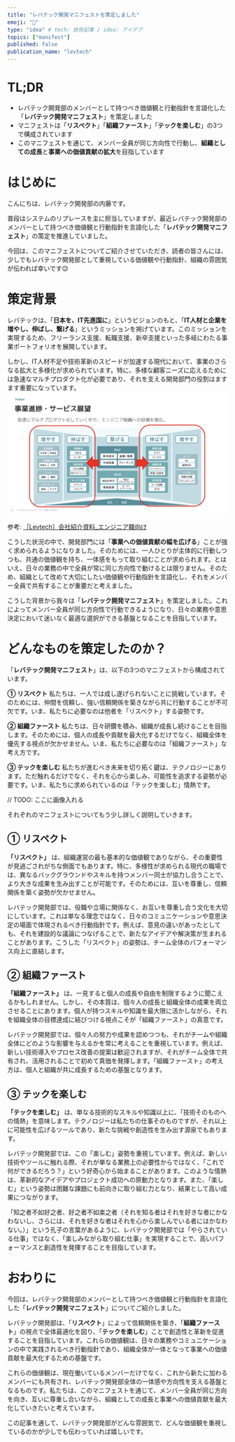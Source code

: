 ```yaml
---
title: "レバテック開発マニフェストを策定しました"
emoji: "🧭"
type: "idea" # tech: 技術記事 / idea: アイデア
topics: ["manifest"]
published: false
publication_name: "levtech"
---
```


# TL;DR
- レバテック開発部のメンバーとして持つべき価値観と行動指針を言語化した「**レバテック開発マニフェスト**」を策定しました
- マニフェストは「**リスペクト**」「**組織ファースト**」「**テックを楽しむ**」の3つで構成されています
- このマニフェストを通じて、メンバー全員が同じ方向性で行動し、**組織としての成長**と**事業への価値貢献の拡大**を目指しています

# はじめに

こんにちは、レバテック開発部の内藤です。

普段はシステムのリプレースを主に担当していますが、最近レバテック開発部のメンバーとして持つべき価値観と行動指針を言語化した「**レバテック開発マニフェスト**」の策定を推進していました。

今回は、このマニフェストについてご紹介させていただき、読者の皆さんには、少しでもレバテック開発部として重視している価値観や行動指針、組織の雰囲気が伝われば幸いです😌

# 策定背景

レバテックは、「**日本を、IT先進国に**」というビジョンのもと、「**IT人材と企業を増やし、伸ばし、繋げる**」というミッションを掲げています。このミッションを実現するため、フリーランス支援、転職支援、新卒支援といった多岐にわたる事業ポートフォリオを展開しています。

しかし、IT人材不足や技術革新のスピードが加速する現代において、事業のさらなる拡大と多様化が求められています。特に、多様な顧客ニーズに応えるためには急速なマルチプロダクト化が必要であり、それを支える開発部門の役割はますます重要になっています。
![事業進捗・サービス展望](/images/levtech_developer_manifest/multi_producti.png)

参考: [［Levtech］会社紹介資料_エンジニア職向け](https://speakerdeck.com/leverages_engineer/levtech-hui-she-shao-jie-zi-liao-enziniazhi-xiang-ke?slide=20)

こうした状況の中で、開発部門には「**事業への価値貢献の幅を広げる**」ことが強く求められるようになりました。そのためには、一人ひとりが主体的に行動しつつも、共通の価値観を持ち、一体感をもって取り組むことが求められます。とはいえ、日々の業務の中で全員が常に同じ方向性で動けるとは限りません。そのため、組織として改めて大切にしたい価値観や行動指針を言語化し、それをメンバー全員で共有することが重要だと考えました。

こうした背景から我々は「**レバテック開発マニフェスト**」を策定しました。これによってメンバー全員が同じ方向性で行動できるようになり、日々の業務や意思決定において迷いなく最適な選択ができる基盤となることを目指しています。

# どんなものを策定したのか？

「**レバテック開発マニフェスト**」は、以下の3つのマニフェストから構成されています。

**① リスペクト**
私たちは、一人では成し遂げられないことに挑戦しています。そのためには、仲間を信頼し、強い信頼関係を築きながら共に行動することが不可欠です。いま、私たちに必要なのは他者を「リスペクト」する姿勢です。

**② 組織ファースト**
私たちは、日々研鑽を積み、組織が成長し続けることを目指します。そのためには、個人の成長や貢献を最大化するだけでなく、組織全体を優先する視点が欠かせません。いま、私たちに必要なのは「組織ファースト」な考え方です。

**③ テックを楽しむ**
私たちが進むべき未来を切り拓く鍵は、テクノロジーにあります。ただ触れるだけでなく、それを心から楽しみ、可能性を追求する姿勢が必要です。いま、私たちに求められているのは「テックを楽しむ」情熱です。

// TODO: ここに画像入れる

それぞれのマニフェストについてもう少し詳しく説明していきます。

## ① リスペクト

**「リスペクト」** は、組織運営の最も基本的な価値観でありながら、その重要性が見過ごされがちな側面でもあります。特に、多様性が求められる現代の職場では、異なるバックグラウンドやスキルを持つメンバー同士が協力し合うことで、より大きな成果を生み出すことが可能です。そのためには、互いを尊重し、信頼関係を築く姿勢が欠かせません。

レバテック開発部では、役職や立場に関係なく、お互いを尊重し合う文化を大切にしています。これは単なる理念ではなく、日々のコミュニケーションや意思決定の場面で体現されるべき行動指針です。例えば、意見の違いがあったとしても、それを建設的な議論につなげることで、新たなアイデアや解決策が生まれることがあります。こうした「リスペクト」の姿勢は、チーム全体のパフォーマンス向上に直結します。

## ② 組織ファースト

**「組織ファースト」** は、一見すると個人の成長や自由を制限するように聞こえるかもしれません。しかし、その本質は、個々人の成長と組織全体の成果を両立させることにあります。個人が持つスキルや知識を最大限に活かしながら、それを組織全体の目標達成に結びつける視点こそが「組織ファースト」の真意です。

レバテック開発部では、個々人の努力や成果を認めつつも、それがチームや組織全体にどのような影響を与えるかを常に考えることを重視しています。例えば、新しい技術導入やプロセス改善の提案は歓迎されますが、それがチーム全体で共有され、活用されることで初めて真価を発揮します。「組織ファースト」の考え方は、個人と組織が共に成長するための基盤となります。

## ③ テックを楽しむ

**「テックを楽しむ」** は、単なる技術的なスキルや知識以上に、「技術そのものへの情熱」を意味します。テクノロジーは私たちの仕事そのものですが、それ以上に可能性を広げるツールであり、新たな挑戦や創造性を生み出す源泉でもあります。

レバテック開発部では、この「楽しむ」姿勢を重視しています。例えば、新しい技術やツールに触れる際、それが単なる業務上の必要性からではなく、「これで何ができるだろう？」という好奇心から始まることがあります。このような情熱は、革新的なアイデアやプロジェクト成功への原動力となります。また、「楽しむ」という姿勢は困難な課題にも前向きに取り組む力となり、結果として高い成果につながります。

「知之者不如好之者、好之者不如楽之者（それを知る者はそれを好きな者にかなわないし、さらには、それを好きな者はそれを心から楽しんでいる者にはかなわない。）」という孔子の言葉があるように、レバテック開発部では「やらされている仕事」ではなく、「楽しみながら取り組む仕事」を実現することで、高いパフォーマンスと創造性を発揮することを目指しています。

# おわりに

今回は、レバテック開発部のメンバーとして持つべき価値観と行動指針を言語化した「**レバテック開発マニフェスト**」についてご紹介しました。

レバテック開発部は、「**リスペクト**」によって信頼関係を築き、「**組織ファースト**」の視点で全体最適化を図り、「**テックを楽しむ**」ことで創造性と革新を促進することを目指しています。これらの価値観は、日々の業務やコミュニケーションの中で実践されるべき行動指針であり、組織全体が一体となって事業への価値貢献を最大化するための基盤です。

これらの価値観は、現在働いているメンバーだけでなく、これから新たに加わるメンバーにも共有され、レバテック開発部全体の一体感や方向性を支える基盤となるものです。私たちは、このマニフェストを通じて、メンバー全員が同じ方向を向き、互いに尊重し合いながら、組織としての成長と事業への価値貢献を最大化していきたいと考えています。

この記事を通して、レバテック開発部がどんな雰囲気で、どんな価値観を重視しているのかが少しでも伝わっていれば嬉しいです。
